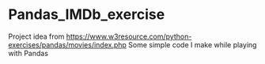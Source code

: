 # Pandas_IMDb_exercise
Project idea from https://www.w3resource.com/python-exercises/pandas/movies/index.php
Some simple code I make while playing with Pandas
